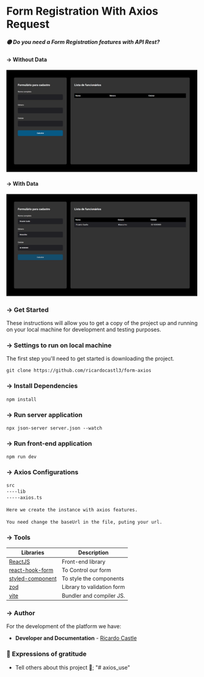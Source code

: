 # Form Registration With Axios Request

##### 🟣 Do you need a Form Registration features with API Rest?

#### → Without Data

<img src="https://github.com/ricardocastl3/form-axios/blob/main/src/assets/full01.png" width="500">

#### → With Data

<img src="https://github.com/ricardocastl3/form-axios/blob/main/src/assets/full02.png" width="500">

### → Get Started

These instructions will allow you to get a copy of the project up and running on your local machine for development and testing purposes.

### → Settings to run on local machine

The first step you'll need to get started is downloading the project.

```
git clone https://github.com/ricardocastl3/form-axios
```

### → Install Dependencies

```
npm install
```

### → Run server application

```
npx json-server server.json --watch
```

### → Run front-end application

```
npm run dev
```

### → Axios Configurations

```
src
----lib
-----axios.ts

Here we create the instance with axios features.

You need change the baseUrl in the file, puting your url.

```

### → Tools

| Libraries                     | Description                |
| ----------------------------- | -------------------------- |
| [ReactJS](https://react.dev/) | Front-end library          |
| [react-hook-form]()           | To Control our form        |
| [styled-component]()          | To style the components    |
| [zod]()                       | Library to validation form |
| [vite]()                      | Bundler and compiler JS.   |

### → Author

For the development of the platform we have:

- **Developer and Documentation** - [Ricardo Castle](https://www.linkedin.com/in/ricardocastles/)

### 🎁 Expressions of gratitude

- Tell others about this project 📢;
"# axios_use" 
